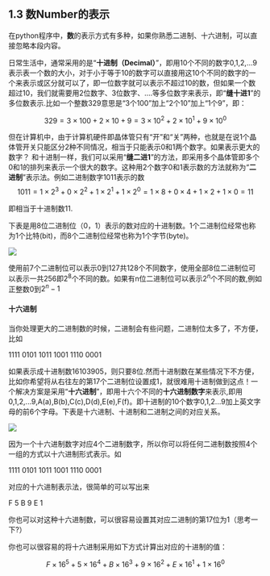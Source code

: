
## 1.3 数Number的表示

在python程序中，**数**的表示方式有多种，如果你熟悉二进制、十六进制，可以直接忽略本段内容。

日常生活中，通常采用的是“**十进制（Decimal）**”，即用10个不同的数字0,1,2,...9表示表一个数的大小，对于小于等于10的数字可以直接用这10个不同的数字的一个来表示或区分就可以了，即一位数字就可以表示不超过10的数，但如果一个数超过10，我们就需要用2位数字、3位数字、....等多位数字来表示，即“**缝十进1**”的多位数表示.比如一个整数329意思是“3个100”加上“2个10”加上“1个9”，即：

$$329 = 3\times 100+2\times 10+9=3\times 10^2+2\times 10^1+9\times 10^0$$

但在计算机中，由于计算机硬件即晶体管只有“开”和“关”两种，也就是在说1个晶体管开关只能区分2种不同情况，相当于只能表示0和1两个数字。如果表示更大的数字？ 和十进制一样，我们可以采用“**缝二进1**”的方法，即采用多个晶体管即多个0和1的排列来表示一个很大的数字。这种用2个数字0和1表示数的方法就称为“**二进制**”表示法。例如二进制数字1011表示的数
$$1011 = 1\times 2^3+0\times 2^2 +1\times 2^1 +1 \times 2^0  = 1\times 8+ 0\times 4+1\times 2+1\times 0 = 11$$

即相当于十进制数11. 

下表是用8位二进制位（0，1）表示的数对应的十进制数。1个二进制位经常也称为1个比特(bit)，而8个二进制位经常也称为1个字节(byte)。

![](imgs/binary_system.png)

使用前7个二进制位可以表示0到127共128个不同数字，使用全部8位二进制位可以表示一共256即$2^8$个不同的数。如果有n位二进制位可以表示$2^n$个不同的数,例如正整数0到$2^n-1$

#### 十六进制

当你处理更大的二进制数的时候，二进制会有些问题，二进制位太多了，不方便，比如

  1111 0101 1011 1001 1110 0001
  
如果表示成十进制数16103905，则只要8位.然而十进制数在某些情况下不方便，比如你希望将从右往左的第17个二进制位设置成1，就很难用十进制做到这点！一个解决方案是采用“**十六进制**”，即用十六个不同的**十六进制数字**来表示,即用0,1,2,...9,A(a),B(b),C(c),D(d),E(e),F(f)。即十进制的10个数字0,1,2...9加上英文字母的前6个字母。下表是十六进制、十进制和二进制之间的对应关系。

![](imgs/Hexadecimal.png)

因为一个十六进制数字对应4个二进制数字，所以你可以将任何二进制数按照4个一组的方式以十六进制形式表示。如

1111 0101 1011 1001 1110 0001

对应的十六进制表示法，很简单的可以写出来

 F   5   B   9   E  1
 
你也可以对这种十六进制数，可以很容易设置其对应二进制的第17位为1（思考一下?）

你也可以很容易的将十六进制采用如下方式计算出对应的十进制的值：

$$F\times 16^5+5\times 16^4+B\times 16^3+9\times 16^2+E\times 16^1+1\times 16^0$$
